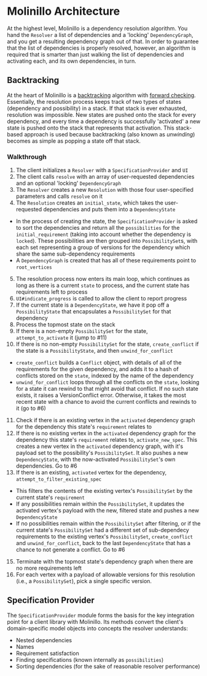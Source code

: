 # Molinillo Architecture

At the highest level, Molinillo is a dependency resolution algorithm.
You hand the `Resolver` a list of dependencies and a 'locking' `DependencyGraph`, and you get a resulting dependency graph out of that.
In order to guarantee that the list of dependencies is properly resolved, however, an algorithm is required that is smarter than just walking the list of dependencies and activating each, and its own dependencies, in turn.

## Backtracking

At the heart of Molinillo is a [backtracking](http://en.wikipedia.org/wiki/Backtracking) algorithm with [forward checking](http://en.wikipedia.org/wiki/Look-ahead_(backtracking)).
Essentially, the resolution process keeps track of two types of states (dependency and possibility) in a stack.
If that stack is ever exhausted, resolution was impossible.
New states are pushed onto the stack for every dependency, and every time a dependency is successfully 'activated' a new state is pushed onto the stack that represents that activation.
This stack-based approach is used because backtracking (also known as *unwinding*) becomes as simple as popping a state off that stack.

### Walkthrough

1. The client initializes a `Resolver` with a `SpecificationProvider` and `UI`
2. The client calls `resolve` with an array of user-requested dependencies and an optional 'locking' `DependencyGraph`
3. The `Resolver` creates a new `Resolution` with those four user-specified parameters and calls `resolve` on it
4. The `Resolution` creates an `initial_state`, which takes the user-requested dependencies and puts them into a `DependencyState`
  - In the process of creating the state, the `SpecificationProvider` is asked to sort the dependencies and return all the `possibilities` for the `initial_requirement` (taking into account whether the dependency is `locked`). These possibilities are then grouped into `PossibilitySet`s, with each set representing a group of versions for the dependency which share the same sub-dependency requirements
  - A `DependencyGraph` is created that has all of these requirements point to `root_vertices`
5. The resolution process now enters its main loop, which continues as long as there is a current `state` to process, and the current state has requirements left to process
6. `UI#indicate_progress` is called to allow the client to report progress
7. If the current state is a `DependencyState`, we have it pop off a `PossibilityState` that encapsulates a `PossibilitySet` for that dependency
8. Process the topmost state on the stack
9. If there is a non-empty `PossibilitySet` for the state, `attempt_to_activate` it (jump to #11)
10. If there is no non-empty `PossibilitySet` for the state, `create_conflict` if the state is a `PossibilityState`, and then `unwind_for_conflict`
  - `create_conflict` builds a `Conflict` object, with details of all of the requirements for the given dependency, and adds it to a hash of conflicts stored on the `state`, indexed by the name of the dependency
  - `unwind_for_conflict` loops through all the conflicts on the `state`, looking for a state it can rewind to that might avoid that conflict. If no such state exists, it raises a VersionConflict error. Otherwise, it takes the most recent state with a chance to avoid the current conflicts and rewinds to it (go to #6)
11. Check if there is an existing vertex in the `activated` dependency graph for the dependency this state's `requirement` relates to
12. If there is no existing vertex in the `activated` dependency graph for the dependency this state's `requirement` relates to, `activate_new_spec`. This creates a new vertex in the `activated` dependency graph, with it's payload set to the possibility's `PossibilitySet`. It also pushes a new `DependencyState`, with the now-activated `PossibilitySet`'s own dependencies. Go to #6
13. If there is an existing, `activated` vertex for the dependency, `attempt_to_filter_existing_spec`
  - This filters the contents of the existing vertex's `PossibilitySet` by the current state's `requirement`
  - If any possibilities remain within the `PossibilitySet`, it updates the activated vertex's payload with the new, filtered state and pushes a new `DependencyState`
  - If no possibilities remain within the `PossibilitySet` after filtering, or if the current state's `PossibilitySet` had a different set of sub-dependecy requirements to the existing vertex's `PossibilitySet`, `create_conflict` and `unwind_for_conflict`, back to the last `DependencyState` that has a chance to not generate a conflict. Go to #6
15. Terminate with the topmost state's dependency graph when there are no more requirements left
16. For each vertex with a payload of allowable versions for this resolution (i.e., a `PossibilitySet`), pick a single specific version.

## Specification Provider

The `SpecificationProvider` module forms the basis for the key integration point for a client library with Molinillo.
Its methods convert the client's domain-specific model objects into concepts the resolver understands:

- Nested dependencies
- Names
- Requirement satisfaction
- Finding specifications (known internally as `possibilities`)
- Sorting dependencies (for the sake of reasonable resolver performance)
